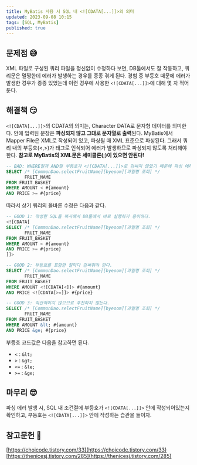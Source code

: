 ```yaml
---
title: MyBatis 사용 시 SQL 내 <![CDATA[...]]>의 의미
updated: 2023-09-08 10:15
tags: [SQL, MyBatis]
published: true
---
```


## 문제점 &#128517;
XML 파일로 구성된 쿼리 파일을 정신없이 수정하다 보면, DB툴에서도 잘 작동하고, 쿼리문은 멀쩡한데 에러가 발생하는 경우를 종종 겪게 된다. 경험 중 부등호 때문에 에러가 발생한 경우가 종종 있었는데 이런 경우에 사용한 `<![CDATA[...]]>`에 대해 몇 자 적어둔다.



## 해결책 &#128527;
`<![CDATA[...]]>`의 CDATA의 의미는, Character DATA로 문자형 데이터를 의미한다. 안에 입력된 문장은 **파싱되지 않고 그대로 문자열로 출력**된다. MyBatis에서 Mapper File은 XML로 작성되어 있고, 파싱될 때 XML 표준으로 파싱된다. 그래서 쿼리 내의 부등호(<,>)가 태그로 인식되어 에러가 발생하므로 파싱되지 않도록 처리해야 한다. **참고로 MyBatis의 XML문은 세미콜론(;)이 있으면 안된다!**

```SQL
-- BAD: WHERE절과 AND절 부등호가 <![CDATA[...]]>로 감싸지 않았기 때문에 파싱 에러 발생.
SELECT /* [CommonDao.selectFruitName][byeoom][과일명 조회] */
       FRUIT_NAME
FROM FRUIT_BASKET
WHERE AMOUNT < #{amount}
AND PRICE >= #{price}
```

따라서 상기 쿼리의 올바른 수정은 다음과 같다.

```SQL
-- GOOD 1: 작성한 SQL을 복사해서 DB툴에서 바로 실행하기 용이하다.
<![CDATA[
SELECT /* [CommonDao.selectFruitName][byeoom][과일명 조회] */
       FRUIT_NAME
FROM FRUIT_BASKET
WHERE AMOUNT < #{amount}
AND PRICE >= #{price}
]]>

-- GOOD 2: 부등호를 포함한 절마다 감싸줘야 한다.
SELECT /* [CommonDao.selectFruitName][byeoom][과일명 조회] */
       FRUIT_NAME
FROM FRUIT_BASKET
WHERE AMOUNT <![CDATA[<]]> #{amount}
AND PRICE <![CDATA[>=]]> #{price}

-- GOOD 3: 직관적이지 않으므로 추천하지 않는다.
SELECT /* [CommonDao.selectFruitName][byeoom][과일명 조회] */
       FRUIT_NAME
FROM FRUIT_BASKET
WHERE AMOUNT &lt; #{amount}
AND PRICE &ge; #{price}
```
부등호 코드값은 다음을 참고하면 된다.
- `<` : `&lt;`
- `>` : `&gt;`
- `<=` : `&le;`
- `>=` : `&ge;`



## 마무리 &#128526;
파싱 에러 발생 시, SQL 내 조건절에 부등호가 `<![CDATA[...]]>` 안에 작성되어있는지 확인하고, 부등호는 `<![CDATA[...]]>` 안에 작성하는 습관을 들이자.



## 참고문헌 &#128221;
[https://choicode.tistory.com/33](https://choicode.tistory.com/33)   
[https://thenicesj.tistory.com/285](https://thenicesj.tistory.com/285)
